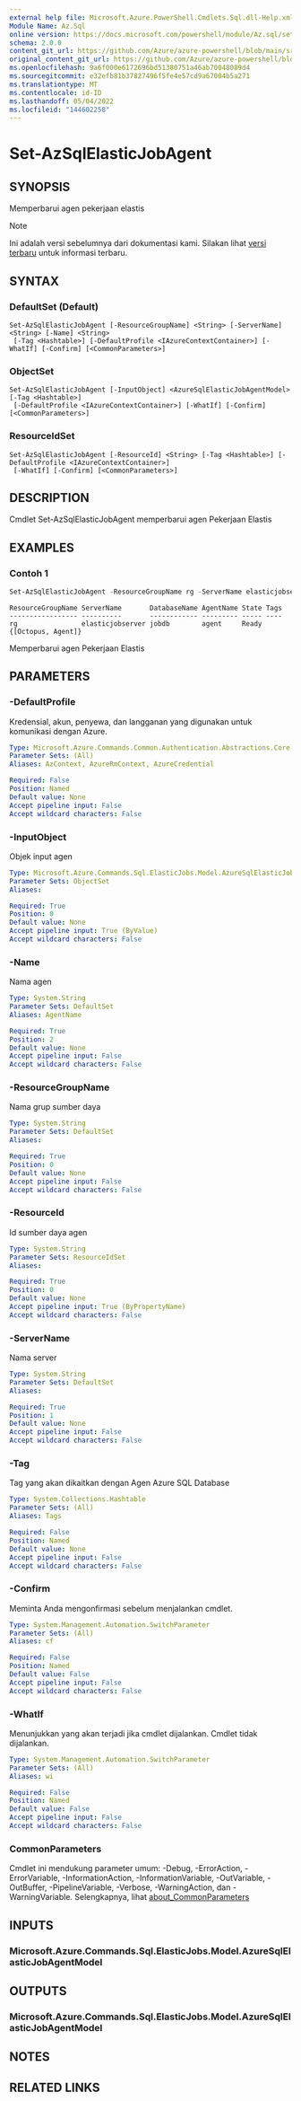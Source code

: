 ```yaml
---
external help file: Microsoft.Azure.PowerShell.Cmdlets.Sql.dll-Help.xml
Module Name: Az.Sql
online version: https://docs.microsoft.com/powershell/module/Az.sql/set-Azsqlelasticjobagent
schema: 2.0.0
content_git_url: https://github.com/Azure/azure-powershell/blob/main/src/Sql/Sql/help/Set-AzSqlElasticJobAgent.md
original_content_git_url: https://github.com/Azure/azure-powershell/blob/main/src/Sql/Sql/help/Set-AzSqlElasticJobAgent.md
ms.openlocfilehash: 9a6f000e6172696bd51380751a46ab70048089d4
ms.sourcegitcommit: e32efb81b37827496f5fe4e57cd9a67004b5a271
ms.translationtype: MT
ms.contentlocale: id-ID
ms.lasthandoff: 05/04/2022
ms.locfileid: "144602258"
---
```

# Set-AzSqlElasticJobAgent

## SYNOPSIS
Memperbarui agen pekerjaan elastis

> [!NOTE]
>Ini adalah versi sebelumnya dari dokumentasi kami. Silakan lihat [versi terbaru](/powershell/module/az.sql/set-azsqlelasticjobagent) untuk informasi terbaru.

## SYNTAX

### DefaultSet (Default)
```
Set-AzSqlElasticJobAgent [-ResourceGroupName] <String> [-ServerName] <String> [-Name] <String>
 [-Tag <Hashtable>] [-DefaultProfile <IAzureContextContainer>] [-WhatIf] [-Confirm] [<CommonParameters>]
```

### ObjectSet
```
Set-AzSqlElasticJobAgent [-InputObject] <AzureSqlElasticJobAgentModel> [-Tag <Hashtable>]
 [-DefaultProfile <IAzureContextContainer>] [-WhatIf] [-Confirm] [<CommonParameters>]
```

### ResourceIdSet
```
Set-AzSqlElasticJobAgent [-ResourceId] <String> [-Tag <Hashtable>] [-DefaultProfile <IAzureContextContainer>]
 [-WhatIf] [-Confirm] [<CommonParameters>]
```

## DESCRIPTION
Cmdlet Set-AzSqlElasticJobAgent memperbarui agen Pekerjaan Elastis

## EXAMPLES

### Contoh 1
```powershell
Set-AzSqlElasticJobAgent -ResourceGroupName rg -ServerName elasticjobserver -Name agent -Tag @{ Octopus = "Agent" }
```

```output
ResourceGroupName ServerName       DatabaseName AgentName State Tags
----------------- ----------       ------------ --------- ----- ----
rg                elasticjobserver jobdb        agent     Ready {[Octopus, Agent]}
```

Memperbarui agen Pekerjaan Elastis

## PARAMETERS

### -DefaultProfile
Kredensial, akun, penyewa, dan langganan yang digunakan untuk komunikasi dengan Azure.

```yaml
Type: Microsoft.Azure.Commands.Common.Authentication.Abstractions.Core.IAzureContextContainer
Parameter Sets: (All)
Aliases: AzContext, AzureRmContext, AzureCredential

Required: False
Position: Named
Default value: None
Accept pipeline input: False
Accept wildcard characters: False
```

### -InputObject
Objek input agen

```yaml
Type: Microsoft.Azure.Commands.Sql.ElasticJobs.Model.AzureSqlElasticJobAgentModel
Parameter Sets: ObjectSet
Aliases:

Required: True
Position: 0
Default value: None
Accept pipeline input: True (ByValue)
Accept wildcard characters: False
```

### -Name
Nama agen

```yaml
Type: System.String
Parameter Sets: DefaultSet
Aliases: AgentName

Required: True
Position: 2
Default value: None
Accept pipeline input: False
Accept wildcard characters: False
```

### -ResourceGroupName
Nama grup sumber daya

```yaml
Type: System.String
Parameter Sets: DefaultSet
Aliases:

Required: True
Position: 0
Default value: None
Accept pipeline input: False
Accept wildcard characters: False
```

### -ResourceId
Id sumber daya agen

```yaml
Type: System.String
Parameter Sets: ResourceIdSet
Aliases:

Required: True
Position: 0
Default value: None
Accept pipeline input: True (ByPropertyName)
Accept wildcard characters: False
```

### -ServerName
Nama server

```yaml
Type: System.String
Parameter Sets: DefaultSet
Aliases:

Required: True
Position: 1
Default value: None
Accept pipeline input: False
Accept wildcard characters: False
```

### -Tag
Tag yang akan dikaitkan dengan Agen Azure SQL Database

```yaml
Type: System.Collections.Hashtable
Parameter Sets: (All)
Aliases: Tags

Required: False
Position: Named
Default value: None
Accept pipeline input: False
Accept wildcard characters: False
```

### -Confirm
Meminta Anda mengonfirmasi sebelum menjalankan cmdlet.

```yaml
Type: System.Management.Automation.SwitchParameter
Parameter Sets: (All)
Aliases: cf

Required: False
Position: Named
Default value: False
Accept pipeline input: False
Accept wildcard characters: False
```

### -WhatIf
Menunjukkan yang akan terjadi jika cmdlet dijalankan.
Cmdlet tidak dijalankan.

```yaml
Type: System.Management.Automation.SwitchParameter
Parameter Sets: (All)
Aliases: wi

Required: False
Position: Named
Default value: False
Accept pipeline input: False
Accept wildcard characters: False
```

### CommonParameters
Cmdlet ini mendukung parameter umum: -Debug, -ErrorAction, -ErrorVariable, -InformationAction, -InformationVariable, -OutVariable, -OutBuffer, -PipelineVariable, -Verbose, -WarningAction, dan -WarningVariable. Selengkapnya, lihat [about_CommonParameters](http://go.microsoft.com/fwlink/?LinkID=113216)

## INPUTS

### Microsoft.Azure.Commands.Sql.ElasticJobs.Model.AzureSqlElasticJobAgentModel

## OUTPUTS

### Microsoft.Azure.Commands.Sql.ElasticJobs.Model.AzureSqlElasticJobAgentModel

## NOTES

## RELATED LINKS
